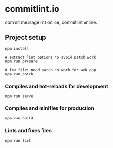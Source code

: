 # commitlint.io

commit message lint online, commitlint online.

## Project setup
```
npm install

# extract lint options to avoid patch work
npm run prepare

# few files need patch to work for web app.
npm run patch
```

### Compiles and hot-reloads for development
```
npm run serve
```

### Compiles and minifies for production
```
npm run build
```

### Lints and fixes files
```
npm run lint
```
